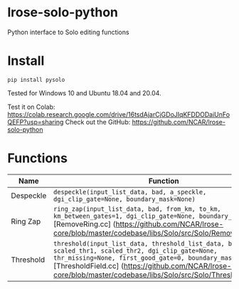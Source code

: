 # lrose-solo-python
Python interface to Solo editing functions

# Install 

```shell
pip install pysolo
```
Tested for Windows 10 and Ubuntu 18.04 and 20.04.

Test it on Colab: https://colab.research.google.com/drive/16tsdAjarCjGDoJIqKFDDODaiUnFoQEFP?usp=sharing
Check out the GitHub: https://github.com/NCAR/lrose-solo-python

# Functions

Name | Function 
------------ | -------------
Despeckle | ```despeckle(input_list_data, bad, a_speckle, dgi_clip_gate=None, boundary_mask=None)``` | [Despeckle.cc] (https://github.com/NCAR/lrose-core/blob/master/codebase/libs/Solo/src/Solo/Despeckle.cc)
Ring Zap | ```ring_zap(input_list_data, bad, from_km, to_km, km_between_gates=1, dgi_clip_gate=None, boundary_mask=None)``` [RemoveRing.cc] (https://github.com/NCAR/lrose-core/blob/master/codebase/libs/Solo/src/Solo/RemoveRing.cc)
Threshold | ``` threshold(input_list_data, threshold_list_data, bad, where, scaled_thr1, scaled_thr2, dgi_clip_gate=None, thr_missing=None, first_good_gate=0, boundary_mask=None) ``` [ThresholdField.cc] (https://github.com/NCAR/lrose-core/blob/master/codebase/libs/Solo/src/Solo/ThresholdField.cc)
